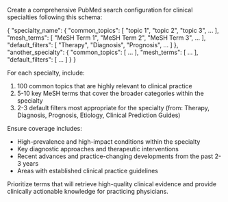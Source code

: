 Create a comprehensive PubMed search configuration for clinical specialties following this schema:

{
  "specialty_name": {
    "common_topics": [
      "topic 1",
      "topic 2",
      "topic 3",
      ...
    ],
    "mesh_terms": [
      "MeSH Term 1",
      "MeSH Term 2",
      "MeSH Term 3",
      ...
    ],
    "default_filters": [
      "Therapy",
      "Diagnosis",
      "Prognosis",
      ...
    ]
  },
  "another_specialty": {
    "common_topics": [
      ...
    ],
    "mesh_terms": [
      ...
    ],
    "default_filters": [
      ...
    ]
  }
}

For each specialty, include:
1. 100 common topics that are highly relevant to clinical practice
2. 5-10 key MeSH terms that cover the broader categories within the specialty
3. 2-3 default filters most appropriate for the specialty (from: Therapy, Diagnosis, Prognosis, Etiology, Clinical Prediction Guides)

Ensure coverage includes:
- High-prevalence and high-impact conditions within the specialty
- Key diagnostic approaches and therapeutic interventions
- Recent advances and practice-changing developments from the past 2-3 years
- Areas with established clinical practice guidelines

Prioritize terms that will retrieve high-quality clinical evidence and provide clinically actionable knowledge for practicing physicians.